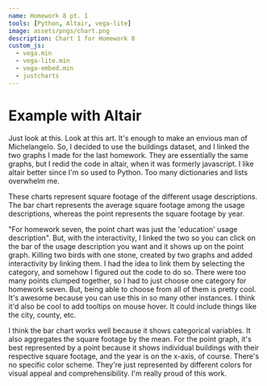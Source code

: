 ```yaml
---
name: Homework 8 pt. 1
tools: [Python, Altair, vega-lite]
image: assets/pngs/chart.png
description: Chart 1 for Homework 8
custom_js:
  - vega.min
  - vega-lite.min
  - vega-embed.min
  - justcharts
---
```



# Example with Altair

Just look at this. Look at this art. It's enough to make an envious man of Michelangelo. So, I decided to use the buildings dataset, and I linked the two graphs I made for the last homework. They are essentially the same graphs, but I redid the code in altair, when it was formerly javascript. I like altair better since I'm so used to Python. Too many dictionaries and lists overwhelm me.

These charts represent square footage of the different usage descriptions. The bar chart represents the average square footage among the usage descriptions, whereas the point represents the square footage by year.

"For homework seven, the point chart was just the 'education' usage description". But, with the interactivity, I linked the two so you can click on the bar of the usage description you want and it shows up on the point graph. Killing two birds with one stone, created by two graphs and added interactivity by linking them. I had the idea to link them by selecting the category, and somehow I figured out the code to do so. There were too many points clumped together, so I had to just choose one category for homework seven. But, being able to choose from all of them is pretty cool. It's awesome because you can use this in so many other instances. I think it'd also be cool to add tooltips on mouse hover. It could include things like the city, county, etc.

I think the bar chart works well because it shows categorical variables. It also aggregates the square footage by the mean. For the point graph, it's best represented by a point because it shows individual buildings with their respective square footage, and the year is on the x-axis, of course. There's no specific color scheme. They're just represented by different colors for visual appeal and comprehensibility. I'm really proud of this work.

<vegachart schema-url="{{ site.baseurl }}/assets/json/chart.json" style="width: 100%"></vegachart>